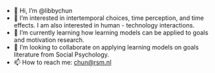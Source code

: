 - 👋 Hi, I’m @libbychun
- 👀 I’m interested in intertemporal choices, time perception, and time effects. I am also interested in human - technology interactions.
- 🌱 I’m currently learning how learning models can be applied to goals and motivation research.
- 💞️ I’m looking to collaborate on applying learning models on goals literature from Social Psychology. 
- 📫 How to reach me: chun@rsm.nl

<!---
libbychun/libbychun is a ✨ special ✨ repository because its `README.md` (this file) appears on your GitHub profile.
You can click the Preview link to take a look at your changes.
--->
